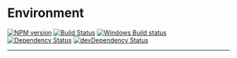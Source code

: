 # Environment
[![NPM version](https://badge.fury.io/gh/GrabarzUndPartner%2Fgp-boilerplate-environment.svg)](https://badge.fury.io/gh/GrabarzUndPartner%2Fgp-boilerplate-environment)
[![Build Status](https://img.shields.io/travis/GrabarzUndPartner/gp-boilerplate-environment.svg?style=flat&label=Linux%20build)](https://travis-ci.org/GrabarzUndPartner/gp-boilerplate-environment)
[![Windows Build status](https://img.shields.io/appveyor/ci/GrabarzUndPartner/gp-boilerplate-environment.svg?style=flat&label=Windows%20build)](https://ci.appveyor.com/project/GrabarzUndPartner/gp-boilerplate-environment)
[![Dependency Status](https://img.shields.io/david/GrabarzUndPartner/gp-boilerplate-environment.svg?style=flat)](https://david-dm.org/GrabarzUndPartner/gp-boilerplate-environment)
[![devDependency Status](https://img.shields.io/david/dev/GrabarzUndPartner/gp-boilerplate-environment.svg?style=flat)](https://david-dm.org/GrabarzUndPartner/gp-boilerplate-environment#info=devDependencies)

---
